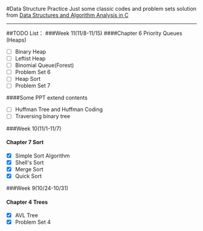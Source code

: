 #Data Structure Practice
Just some classic codes and problem sets solution from [Data Structures and Algorithm Analysis in C](http://book.douban.com/subject/1139426/)    

---

##TODO List：
###Week 11(11/8-11/15)
####Chapter 6 Priority Queues (Heaps)
- [ ] Binary Heap 
- [ ] Leftist Heap
- [ ] Binomial Queue(Forest)  
- [ ] Problem Set 6
- [ ] Heap Sort
- [ ] Problem Set 7

####Some PPT extend contents
- [ ] Huffman Tree and Huffman Coding
- [ ] Traversing binary tree

###Week 10(11/1-11/7)
#### Chapter 7 Sort
- [x] Simple Sort Algorithm
- [x] Shell's Sort
- [x] Merge Sort
- [x] Quick Sort

###Week 9(10/24-10/31)
#### Chapter 4 Trees
- [x]   AVL Tree  
- [x]   Problem Set 4